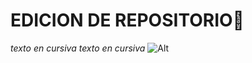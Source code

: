 # EDICION DE REPOSITORIO👋
*texto en cursiva*
_texto en cursiva_
![Alt](/https://e7.pngegg.com/pngimages/258/854/png-clipart-spongebob-spongebob.png)

<!--
**ju1iana01/ju1iana01** is a ✨ _special_ ✨ repository because its `README.md` (this file) appears on your GitHub profile.

Here are some ideas to get you started:

- 🔭 I’m currently working on ...
- 🌱 I’m currently learning ...
- 👯 I’m looking to collaborate on ...
- 🤔 I’m looking for help with ...
- 💬 Ask me about ...
- 📫 How to reach me: ...
- 😄 Pronouns: ...
- ⚡ Fun fact: ...
-->
